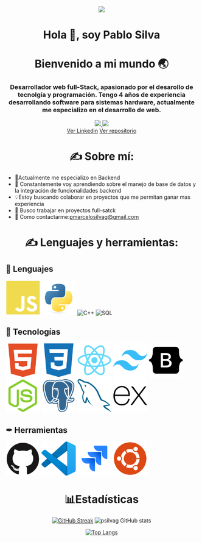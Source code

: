 
<div id="header" align="center">
    <img src="https://media.giphy.com/media/TFPdmm3rdzeZ0kP3zG/giphy-downsized.gif" width="400"  />
    <h1 align="center"> Hola  &#128075;, soy Pablo Silva</h1>
    <h1 align="center">Bienvenido a mi mundo &#127759; </h1>
    <h3 align="center">Desarrollador web full-Stack, apasionado por el desarollo de tecnolgía y programación. Tengo 4 años de experiencia desarrollando software para sistemas hardware, actualmente me especializo en el desarrollo de web. </h3>
</div>

<div id="socials" align="center">
   <a href="https://www.linkedin.com/in/pablo-silvawebdeveloper/"  target="_blank" > 
   <img src="https://www.pagepersonnel.es/sites/pagepersonnel.es/files/legacy/linkedin-_0.jpg"  width="100" /> </a>
   <a href="https://main--sunny-pixie-07ea23.netlify.app/"  target="_blank" > 
   <img src="https://www.hostinger.com/tutorials/wp-content/uploads/sites/2/2022/01/become-web-developer.jpg"  width="100" /> </a>
  
   <div align="center" >
   <a href="https://www.linkedin.com/in/pablo-silvawebdeveloper/" target="_blank" >Ver Linkedin</a>
   <a href="https://main--sunny-pixie-07ea23.netlify.app/"  target="_blank" > Ver repositorio </a>
   </div>   
  
</div>

<div>
  <h1 align="center"> &#9997; Sobre mí:</h1>
  <ul>
    <li>&#128190;Actualmente me especializo en Backend</li>
    <li>&#128242; Constantemente voy aprendiendo sobre el manejo de base de datos y la integración de funcionalidades backend </li>
    <li>&#128161;Estoy buscando colaborar en proyectos que me permitan ganar mas experiencia</li>
    <li>&#128188; Busco trabajar en proyectos full-satck</li>
    <li>&#128231; Como contactarme:<a href="mailto:pmarcelosilvag@gmail.com">pmarcelosilvag@gmail.com</a></li>

  </ul>
</div>

<div align="left">
  <h1 align="center"> &#9997; Lenguajes y herramientas: </h1>

  <h2 align="left"> &#128268; Lenguajes </h2>
  <img src="https://github.com/devicons/devicon/blob/master/icons/javascript/javascript-plain.svg" width="90" height="90" alt="Javascript"  />
  <img src="https://github.com/devicons/devicon/blob/master/icons/python/python-original.svg" width="90" height="90" alt="Python"  />
  <img src="https://upload.wikimedia.org/wikipedia/commons/1/18/ISO_C%2B%2B_Logo.svg" width="90" height="90" alt="C++"  />
  <img src="https://cdn-icons-png.flaticon.com/512/337/337953.png" width="90" height="90" alt="SQL"  /> 

  <h2 align="left"> &#128189; Tecnologías </h2>

  <img src="https://github.com/devicons/devicon/blob/master/icons/html5/html5-plain.svg" width="90" height="90" alt="HTML5"  />
  <img src="https://github.com/devicons/devicon/blob/master/icons/css3/css3-plain.svg" width="90" height="90" alt="CSS3"  />
  <img src="https://github.com/devicons/devicon/blob/master/icons/react/react-original.svg" width="90" height="90" alt="React"  />
  <img src="https://github.com/devicons/devicon/blob/master/icons/tailwindcss/tailwindcss-plain.svg" width="90" height="90" alt="TailwindCss"  />
  <img src="https://github.com/devicons/devicon/blob/master/icons/bootstrap/bootstrap-plain.svg" width="90" height="90" alt="Bootstrap"  />
  <img src="https://github.com/devicons/devicon/blob/master/icons/nodejs/nodejs-plain.svg" width="90" height="90" alt="NodeJS"  />
  <img src="https://github.com/devicons/devicon/blob/master/icons/postgresql/postgresql-plain.svg" width="90" height="90" alt="Postgre"  />
  <img src="https://github.com/devicons/devicon/blob/master/icons/mysql/mysql-original.svg" width="90" height="90" alt="MySQL"  />
  <img src="https://github.com/devicons/devicon/blob/master/icons/express/express-original.svg" width="90" height="90" alt="Express"  />

  <h2 align="left"> &#10002; Herramientas </h2>
  <img src="https://github.com/devicons/devicon/blob/master/icons/github/github-original.svg" width="90" height="90" alt="GitHub"  />
  <img src="https://github.com/devicons/devicon/blob/master/icons/vscode/vscode-original.svg" width="90" height="90" alt="VSCode"  />
  <img src="https://github.com/devicons/devicon/blob/master/icons/jira/jira-original.svg" width="90" height="90" alt="Jira"  />
  <img src="https://github.com/devicons/devicon/blob/master/icons/ubuntu/ubuntu-plain.svg" width="90" height="90" alt="Linux Distro Ubuntu"  />
</div>

<div align="center">
<h1 align="center"> &#128202;Estadísticas</h1>

[![GitHub Streak](http://github-readme-streak-stats.herokuapp.com?user=psilvag&theme=transparent&locale=es&date_format=j%20M%5B%20Y%5D&mode=weekly&card_width=600)](https://git.io/streak-stats)
![psilvag GitHub stats](https://github-readme-stats.vercel.app/api?username=psilvag&show_icons=true&theme=radical)
 
[![Top Langs](https://github-readme-stats.vercel.app/api/top-langs/?username=psilvag&layout=donut-vertical)](https://github.com/anuraghazra/github-readme-stats)
</div>

